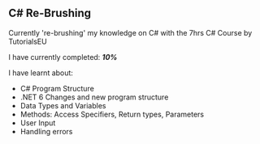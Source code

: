 ## C# Re-Brushing 
Currently 're-brushing' my knowledge on C# with the 7hrs C# Course by TutorialsEU

I have currently completed: **_10%_**

I have learnt about:
* C# Program Structure
* .NET 6 Changes and new program structure
* Data Types and Variables
* Methods: Access Specifiers, Return types, Parameters
* User Input
* Handling errors